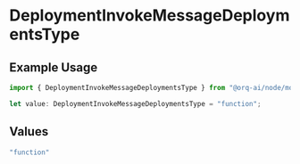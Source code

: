 # DeploymentInvokeMessageDeploymentsType

## Example Usage

```typescript
import { DeploymentInvokeMessageDeploymentsType } from "@orq-ai/node/models/operations";

let value: DeploymentInvokeMessageDeploymentsType = "function";
```

## Values

```typescript
"function"
```